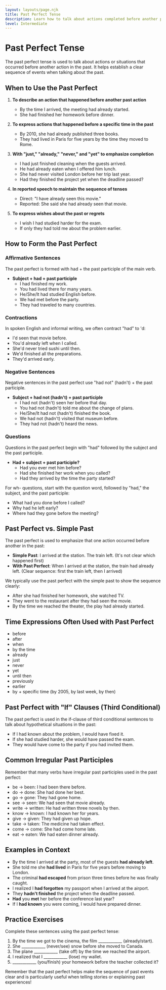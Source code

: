 ```yaml
---
layout: layouts/page.njk
title: Past Perfect Tense
description: Learn how to talk about actions completed before another past action.
level: Intermediate
---
```


# Past Perfect Tense

The past perfect tense is used to talk about actions or situations that occurred before another action in the past. It helps establish a clear sequence of events when talking about the past.

## When to Use the Past Perfect

1. **To describe an action that happened before another past action**
   - By the time I arrived, the meeting had already started.
   - She had finished her homework before dinner.

2. **To express actions that happened before a specific time in the past**
   - By 2010, she had already published three books.
   - They had lived in Paris for five years by the time they moved to Rome.

3. **With "just," "already," "never," and "yet" to emphasize completion**
   - I had just finished cleaning when the guests arrived.
   - He had already eaten when I offered him lunch.
   - She had never visited London before her trip last year.
   - Had they finished the project yet when the deadline passed?

4. **In reported speech to maintain the sequence of tenses**
   - Direct: "I have already seen this movie."
   - Reported: She said she had already seen that movie.

5. **To express wishes about the past or regrets**
   - I wish I had studied harder for the exam.
   - If only they had told me about the problem earlier.

## How to Form the Past Perfect

### Affirmative Sentences

The past perfect is formed with had + the past participle of the main verb.

- **Subject + had + past participle**
  - I had finished my work.
  - You had lived there for many years.
  - He/She/It had studied English before.
  - We had met before the party.
  - They had traveled to many countries.

### Contractions

In spoken English and informal writing, we often contract "had" to 'd:

- I'd seen that movie before.
- You'd already left when I called.
- She'd never tried sushi until then.
- We'd finished all the preparations.
- They'd arrived early.

### Negative Sentences

Negative sentences in the past perfect use "had not" (hadn't) + the past participle.

- **Subject + had not (hadn't) + past participle**
  - I had not (hadn't) seen her before that day.
  - You had not (hadn't) told me about the change of plans.
  - He/She/It had not (hadn't) finished the book.
  - We had not (hadn't) visited that museum before.
  - They had not (hadn't) heard the news.

### Questions

Questions in the past perfect begin with "had" followed by the subject and the past participle.

- **Had + subject + past participle?**
  - Had you ever met him before?
  - Had she finished her work when you called?
  - Had they arrived by the time the party started?

For wh- questions, start with the question word, followed by "had," the subject, and the past participle:

- What had you done before I called?
- Why had he left early?
- Where had they gone before the meeting?

## Past Perfect vs. Simple Past

The past perfect is used to emphasize that one action occurred before another in the past:

- **Simple Past**: I arrived at the station. The train left. (It's not clear which happened first)
- **With Past Perfect**: When I arrived at the station, the train had already left. (Clear sequence: first the train left, then I arrived)

We typically use the past perfect with the simple past to show the sequence clearly:

- After she had finished her homework, she watched TV.
- They went to the restaurant after they had seen the movie.
- By the time we reached the theater, the play had already started.

## Time Expressions Often Used with Past Perfect

- before
- after
- when
- by the time
- already
- just
- never
- yet
- until then
- previously
- earlier
- by + specific time (by 2005, by last week, by then)

## Past Perfect with "If" Clauses (Third Conditional)

The past perfect is used in the if-clause of third conditional sentences to talk about hypothetical situations in the past:

- If I had known about the problem, I would have fixed it.
- If she had studied harder, she would have passed the exam.
- They would have come to the party if you had invited them.

## Common Irregular Past Participles

Remember that many verbs have irregular past participles used in the past perfect:

- be → been: I had been there before.
- do → done: She had done her best.
- go → gone: They had gone home.
- see → seen: We had seen that movie already.
- write → written: He had written three novels by then.
- know → known: I had known her for years.
- give → given: They had given up hope.
- take → taken: The medicine had taken effect.
- come → come: She had come home late.
- eat → eaten: We had eaten dinner already.

## Examples in Context

- By the time I arrived at the party, most of the guests **had already left**.
- She told me she **had lived** in Paris for five years before moving to London.
- The criminal **had escaped** from prison three times before he was finally caught.
- I realized I **had forgotten** my passport when I arrived at the airport.
- They **hadn't finished** the project when the deadline passed.
- **Had** you **met** her before the conference last year?
- If I **had known** you were coming, I would have prepared dinner.

## Practice Exercises

Complete these sentences using the past perfect tense:

1. By the time we got to the cinema, the film ____________ (already/start).
2. She ____________ (never/see) snow before she moved to Canada.
3. The plane ____________ (take off) by the time we reached the airport.
4. I realized that I ____________ (lose) my wallet.
5. ____________ (you/finish) your homework before the teacher collected it?

Remember that the past perfect helps make the sequence of past events clear and is particularly useful when telling stories or explaining past experiences!